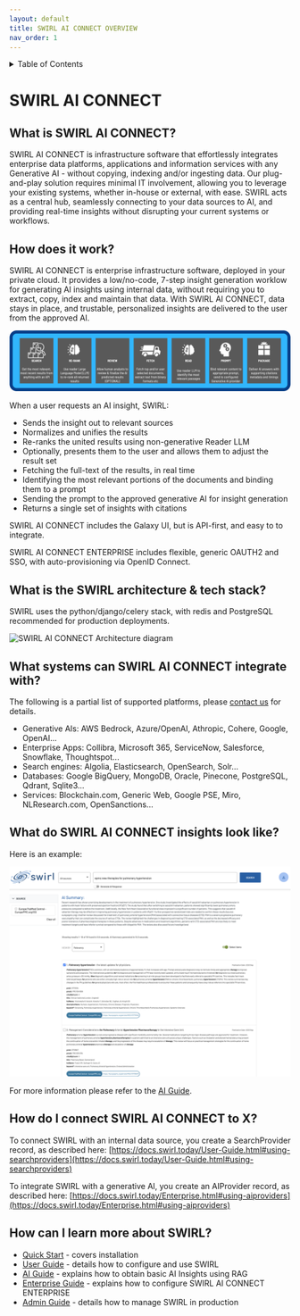 ```yaml
---
layout: default
title: SWIRL AI CONNECT OVERVIEW
nav_order: 1
---
```

<details markdown="block">
  <summary>
    Table of Contents
  </summary>
  {: .text-delta }
- TOC
{:toc}
</details>

# SWIRL AI CONNECT

## What is SWIRL AI CONNECT?

SWIRL AI CONNECT is infrastructure software that effortlessly integrates enterprise data platforms, applications and information services with any Generative AI - without copying, indexing and/or ingesting data. Our plug-and-play solution requires minimal IT involvement, allowing you to leverage your existing systems, whether in-house or external, with ease. SWIRL acts as a central hub, seamlessly connecting to your data sources to AI, and providing real-time insights without disrupting your current systems or workflows.

## How does it work?

SWIRL AI CONNECT is enterprise infrastructure software, deployed in your private cloud. It provides a low/no-code, 7-step insight generation worklow for generating AI insights using internal data, without requiring you to extract, copy, index and maintain that data. With SWIRL AI CONNECT, data stays in place, and trustable, personalized insights are delivered to the user from the approved AI.

![SWIRL AI CONNECT Insight Pipeline](images/swirl_rag_pipeline.png)

When a user requests an AI insight, SWIRL:

* Sends the insight out to relevant sources
* Normalizes and unifies the results 
* Re-ranks the united results using non-generative Reader LLM
* Optionally, presents them to the user and allows them to adjust the result set
* Fetching the full-text of the results, in real time
* Identifying the most relevant portions of the documents and binding them to a prompt
* Sending the prompt to the approved generative AI for insight generation
* Returns a single set of insights with citations

SWIRL AI CONNECT includes the Galaxy UI, but is API-first, and easy to to integrate.

SWIRL AI CONNECT ENTERPRISE includes flexible, generic OAUTH2 and SSO, with auto-provisioning via OpenID Connect. 

## What is the SWIRL architecture & tech stack?

SWIRL uses the python/django/celery stack, with redis and PostgreSQL recommended for production deployments. 

![SWIRL AI CONNECT Architecture diagram](images/swirl_arch_diagram.jpg)

## What systems can SWIRL AI CONNECT integrate with?

The following is a partial list of supported platforms, please [contact us](mailto:hello@swirl.today) for details.

* Generative AIs: AWS Bedrock, Azure/OpenAI, Athropic, Cohere, Google, OpenAI...
* Enterprise Apps: Collibra, Microsoft 365, ServiceNow, Salesforce, Snowflake, Thoughtspot...
* Search engines: Algolia, Elasticsearch, OpenSearch, Solr...
* Databases: Google BigQuery, MongoDB, Oracle, Pinecone, PostgreSQL, Qdrant, Sqlite3...
* Services: Blockchain.com, Generic Web, Google PSE, Miro, NLResearch.com, OpenSanctions...

## What do SWIRL AI CONNECT insights look like?

Here is an example:

![Swirl RAG AI Insight with results](images/swirl_rag_pulmonary_3.png)

For more information please refer to the [AI Guide](AI-Guide).

## How do I connect SWIRL AI CONNECT to X?

To connect SWIRL with an internal data source, you create a SearchProvider record, as described here: 
[https://docs.swirl.today/User-Guide.html#using-searchproviders](https://docs.swirl.today/User-Guide.html#using-searchproviders)

To integrate SWIRL with a generative AI, you create an AIProvider record, as described here:
[https://docs.swirl.today/Enterprise.html#using-aiproviders](https://docs.swirl.today/Enterprise.html#using-aiproviders)

## How can I learn more about SWIRL?

* [Quick Start](./Quick-Start.md) - covers installation
* [User Guide](./User-Guide.md) - details how to configure and use SWIRL
* [AI Guide](./AI-Guide.md) - explains how to obtain basic AI Insights using RAG
* [Enterprise Guide](./Enterprise.md) - explains how to configure SWIRL AI CONNECT ENTERPRISE
* [Admin Guide](./Admin-Guide.md) - details how to manage SWIRL in production 

